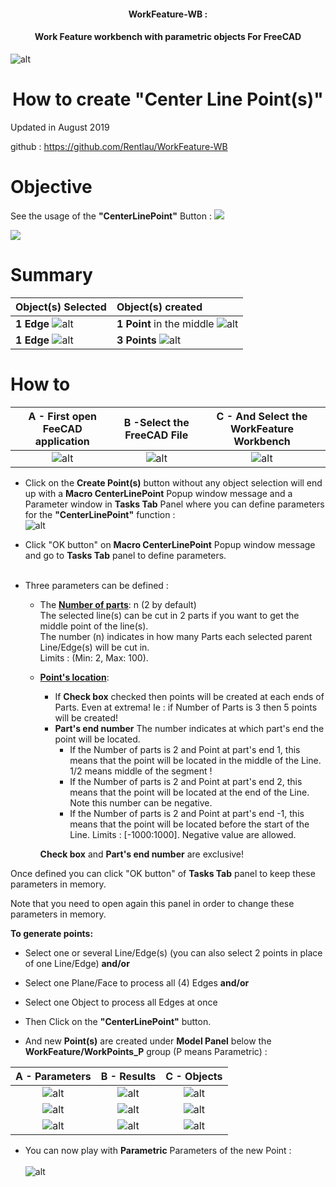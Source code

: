 
#### <center>WorkFeature-WB :<br></center>
#### <center>Work Feature workbench with parametric objects For FreeCAD  <br>

![alt](./Images/Title02.png)

# <center>How to create "Center Line Point(s)"</center>


Updated in August 2019
 
 
github : https://github.com/Rentlau/WorkFeature-WB

# Objective

See the usage of the <b>"CenterLinePoint"</b> Button : <img src="./Images/WF_centerLinePoint.svg?1">

<img src="./Images/Tooltip.png?2">

# Summary

| Object(s) Selected                          | Object(s) created  |
|:------|:------|
| **1 Edge**  ![alt](./Images/CenterLinePoint_001.png)| **1 Point** in the middle ![alt](./Images/CenterLinePoint_002.png)|
| **1 Edge**  ![alt](./Images/CenterLinePoint_001.png)| **3 Points** ![alt](./Images/CenterLinePoint_004.png)|

# How to

A - First open FeeCAD application         | B -Select the FreeCAD File | C - And Select the <b>WorkFeature</b> Workbench 
:-------------------------:|:-------------------------:|:-------------------------:
![alt](./Images/init01.png) | ![alt](./Images/init02.png)| ![alt](./Images/init03.png)

- Click on the **Create Point(s)** button without any object selection will end up with a **Macro CenterLinePoint** Popup window message and a Parameter window in **Tasks Tab** Panel where you can define parameters for the **"CenterLinePoint"** function :<br>
![alt](./Images/CenterLinePoint_003.png)

- Click "OK button" on **Macro CenterLinePoint** Popup window message and go to **Tasks Tab** panel to define parameters.<br><br>
- Three parameters can be defined :<br>
    - The <u>**Number of parts**</u>: n (2 by default)<br>
        The selected line(s) can be cut in 2 parts if you want to get the middle point of the line(s).<br>
        The number (n) indicates in how many Parts each selected parent Line/Edge(s) will be cut in.<br>
        Limits : (Min: 2, Max: 100).<br>
    - **<u>Point's location</u>**:
        - If **Check box** checked then points will be created at each ends of Parts. Even at extrema!
            Ie : if Number of Parts is 3 then 5 points will be created!
        - **Part's end number**
            The number indicates at which part's end the point will be located.
            - If the Number of parts is 2 and Point at part's end 1,
            this means that the point will be located in the middle of the Line.
            1/2 means middle of the segment !
            - If the Number of parts is 2 and Point at part's end 2,
            this means that the point will be located at the end of the Line.
            Note this number can be negative.
            - If the Number of parts is 2 and Point at part's end -1,
            this means that the point will be located before the start of the Line.
             Limits : [-1000:1000]. Negative value are allowed.

         **Check box** and **Part's end number** are exclusive!  

Once defined you can click "OK button" of **Tasks Tab** panel to keep these parameters in memory. 

Note that you need to open again this panel in order to change these parameters in memory.

**To generate points:**
- Select one or several Line/Edge(s)
 (you can also select 2 points in place of one Line/Edge) **and/or**
- Select one Plane/Face to process all (4) Edges **and/or**
- Select one Object to process all Edges at once


- Then Click on the <b>"CenterLinePoint"</b> button.

- And new <b>Point(s)</b> are created under **Model Panel** below the **WorkFeature/WorkPoints_P** group (P means Parametric) :<br>

A - Parameters        | B - Results | C - Objects
:-------------------------:|:-------------------------:|:-------------------------:
![alt](./Images/CenterLinePoint_005.png)| ![alt](./Images/CenterLinePoint_002.png)| ![alt](./Images/CenterLinePoint_011.png)
![alt](./Images/CenterLinePoint_006.png)| ![alt](./Images/CenterLinePoint_007.png)| ![alt](./Images/CenterLinePoint_010.png)
![alt](./Images/CenterLinePoint_008.png)| ![alt](./Images/CenterLinePoint_009.png)| ![alt](./Images/CenterLinePoint_012.png)

- You can now play with **Parametric** Parameters of the new Point :<br><br>
![alt](./Images/CenterLinePoint_013.png)
